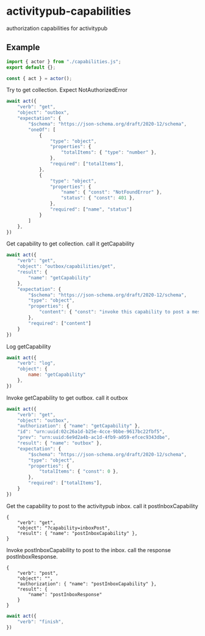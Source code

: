 # activitypub-capabilities

authorization capabilities for activitypub

## Example

```javascript
import { actor } from "./capabilities.js";
export default {};

const { act } = actor();
```

Try to get collection. Expect NotAuthorizedError

```javascript
await act({
    "verb": "get",
    "object": "outbox",
    "expectation": {
        "$schema": "https://json-schema.org/draft/2020-12/schema",
        "oneOf": [
            {
                "type": "object",
                "properties": {
                    "totalItems": { "type": "number" },
                },
                "required": ["totalItems"],
            },
            {
                "type": "object",
                "properties": {
                    "name": { "const": "NotFoundError" },
                    "status": { "const": 401 },
                },
                "required": ["name", "status"]
            }
        ]
    },
})
```

Get capability to get collection. call it getCapability

```javascript
await act({
    "verb": "get",
    "object": "outbox/capabilities/get",
    "result": {
        "name": "getCapability"
    },
    "expectation": {
        "$schema": "https://json-schema.org/draft/2020-12/schema",
        "type": "object",
        "properties": {
            "content": { "const": "invoke this capability to post a message to the outbox" },
        },
        "required": ["content"]
    }
})
```

Log getCapability

```javascript
await act({
    "verb": "log",
    "object": {
        name: "getCapability"
    },
})
```

Invoke getCapability to get outbox. call it outbox

```javascript
await act({
    "verb": "get",
    "object": "outbox",
    "authorization": { "name": "getCapability" },
    "id": "urn:uuid:02c26a1d-b25e-4cce-9bbe-9617bc22fbf5",
    "prev": "urn:uuid:6e9d2a4b-ac1d-4fb9-a059-efcec9343dbe",
    "result": { "name": "outbox" },
    "expectation": {
        "$schema": "https://json-schema.org/draft/2020-12/schema",
        "type": "object",
        "properties": {
            "totalItems": { "const": 0 },
        },
        "required": ["totalItems"],
    }
})
```

Get the capability to post to the activitypub inbox. call it postInboxCapability


```
{
    "verb": "get",
    "object": "?capability=inboxPost",
    "result": { "name": "postInboxCapability" },
}
```

Invoke postInboxCapability to post to the inbox. call the response postInboxResponse.

```
{
    "verb": "post",
    "object": "",
    "authorization": { "name": "postInboxCapability" },
    "result": {
        "name": "postInboxResponse"
    }
}
```

```javascript
await act({
    "verb": "finish",
})
```